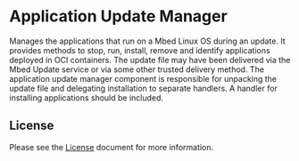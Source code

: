 # Application Update Manager

Manages the applications that run on a Mbed Linux OS during an update. It
provides methods to stop, run, install, remove and identify applications
deployed in OCI containers. The update file may have been delivered via the
Mbed Update service or via some other trusted delivery method. The application
update manager component is responsible for unpacking the update file and
delegating installation to separate handlers. A handler for installing
applications should be included.


## License

Please see the [License][mbl-license] document for more information.


[mbl-license]: LICENSE